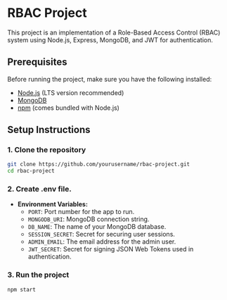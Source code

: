 # RBAC Project

This project is an implementation of a Role-Based Access Control (RBAC) system using Node.js, Express, MongoDB, and JWT for authentication.

## Prerequisites

Before running the project, make sure you have the following installed:

- [Node.js](https://nodejs.org/) (LTS version recommended)
- [MongoDB](https://www.mongodb.com/try/download/community)
- [npm](https://www.npmjs.com/) (comes bundled with Node.js)

## Setup Instructions

### 1. Clone the repository

```bash
git clone https://github.com/yourusername/rbac-project.git
cd rbac-project

```

### 2. Create .env file.
  
- **Environment Variables:**
  - `PORT`: Port number for the app to run.
  - `MONGODB_URI`: MongoDB connection string.
  - `DB_NAME`: The name of your MongoDB database.
  - `SESSION_SECRET`: Secret for securing user sessions.
  - `ADMIN_EMAIL`: The email address for the admin user.
  - `JWT_SECRET`: Secret for signing JSON Web Tokens used in authentication.


### 3. Run the project

```
npm start

```

